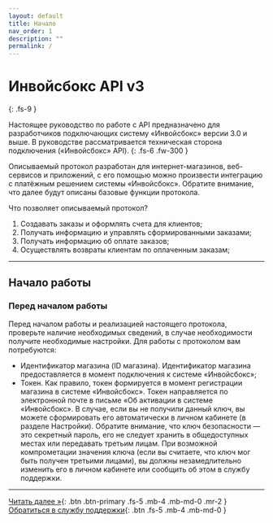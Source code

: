 ```yaml
---
layout: default
title: Начало
nav_order: 1
description: ""
permalink: /
---
```


# Инвойсбокс API v3
{: .fs-9 }

Настоящее руководство по работе с API предназначено для разработчиков подключающих
систему «Инвойсбокс» версии 3.0 и выше. В руководстве рассматривается техническая сторона подключения
(«Инвойсбокс» API).
{: .fs-6 .fw-300 }

Описываемый протокол разработан для интернет-магазинов, веб-сервисов и приложений, с его помощью можно произвести
интеграцию с платёжным решением системы «Инвойсбокс». Обратите внимание, что далее будут описаны базовые
функции протокола.

Что позволяет описываемый протокол?

1. Создавать заказы и оформлять счета для клиентов;
2. Получать информацию и управлять сформированными заказами;
3. Получать информацию об оплате заказов;
4. Осуществлять возвраты клиентам по оплаченным заказам;

---

## Начало работы

### Перед началом работы

Перед началом работы и реализацией настоящего протокола, проверьте наличие необходимых сведений, в случае
необходимости получите необходимые настройки. Для работы с протоколом вам потребуются:

- Идентификатор магазина (ID магазина). Идентификатор магазина предоставляется в момент подключения к системе «Инвойсбокс»;
- Токен. Как правило, токен формируется в момент регистрации магазина в системе «Инвойсбокс». Токен направляется по электронной почте в письме «Об активации в системе «Инвойсбокс». В случае, если вы не получили данный ключ, вы можете сформировать его автоматически в личном кабинете (в разделе Настройки). Обратите внимание, что ключ безопасности — это секретный пароль, его не следует хранить в общедоступных местах или передавать третьим лицам. При возможной компрометации значения ключа (если вы считаете, что ключ мог быть получен третьими лицами), вы должны незамедлительно изменить его в личном кабинете или сообщить об этом в службу поддержки. 

---

[Читать далее &raquo;](/docs/definition){: .btn .btn-primary .fs-5 .mb-4 .mb-md-0 .mr-2 } [Обратиться в службу поддержки](https://www.invoicebox.ru/ru/contacts/feedback.html){: .btn .fs-5 .mb-4 .mb-md-0 }
